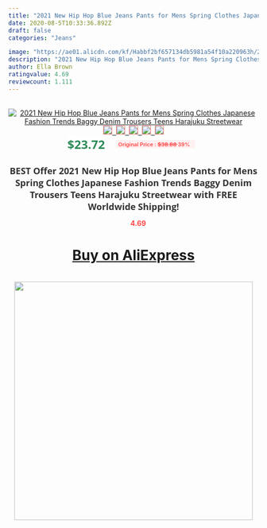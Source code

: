 ```yaml
---
title: "2021 New Hip Hop Blue Jeans Pants for Mens Spring Clothes Japanese Fashion Trends Baggy Denim Trousers Teens Harajuku Streetwear"
date: 2020-08-5T10:33:36.892Z
draft: false
categories: "Jeans"

image: "https://ae01.alicdn.com/kf/Habbf2bf657134db5981a54f10a220963h/2021-New-Hip-Hop-Blue-Jeans-Pants-for-Mens-Spring-Clothes-Japanese-Fashion-Trends-Baggy-Denim.jpg"
description: "2021 New Hip Hop Blue Jeans Pants for Mens Spring Clothes Japanese Fashion Trends Baggy Denim Trousers Teens Harajuku Streetwear"
author: Ella Brown
ratingvalue: 4.69
reviewcount: 1.111
---
```

<br>
<div style="text-align: center;">
<a href="https://s.click.aliexpress.com/e/_AUuqhf" target="_blank" rel="nofollow noopener noreferrer"><img alt="2021 New Hip Hop Blue Jeans Pants for Mens Spring Clothes Japanese Fashion Trends Baggy Denim Trousers Teens Harajuku Streetwear" class="magnifier-image" src="https://ae01.alicdn.com/kf/Habbf2bf657134db5981a54f10a220963h/2021-New-Hip-Hop-Blue-Jeans-Pants-for-Mens-Spring-Clothes-Japanese-Fashion-Trends-Baggy-Denim.jpg_640x640.jpg">
<br>
<img style="border:1px solid salmon" src="https://ae01.alicdn.com/kf/Habbf2bf657134db5981a54f10a220963h/2021-New-Hip-Hop-Blue-Jeans-Pants-for-Mens-Spring-Clothes-Japanese-Fashion-Trends-Baggy-Denim.jpg_120x120.jpg">&nbsp;&nbsp;<img style="border:1px solid salmon" src="https://ae01.alicdn.com/kf/Hafe5834f33324b89a7b74dfe09e97621V/2021-New-Hip-Hop-Blue-Jeans-Pants-for-Mens-Spring-Clothes-Japanese-Fashion-Trends-Baggy-Denim.jpg_120x120.jpg">&nbsp;&nbsp;<img style="border:1px solid salmon" src="https://ae01.alicdn.com/kf/H8a814d1ca0874e25a203e4dbea990653I/2021-New-Hip-Hop-Blue-Jeans-Pants-for-Mens-Spring-Clothes-Japanese-Fashion-Trends-Baggy-Denim.jpg_120x120.jpg">&nbsp;&nbsp;<img style="border:1px solid salmon" src="https://ae01.alicdn.com/kf/H5b0b25a15987437ebc517925c7e52884J/2021-New-Hip-Hop-Blue-Jeans-Pants-for-Mens-Spring-Clothes-Japanese-Fashion-Trends-Baggy-Denim.jpg_120x120.jpg">&nbsp;&nbsp;<img style="border:1px solid salmon" src="https://ae01.alicdn.com/kf/Hfacf30b5ffd14dcc96d50d9ef49f2f87d/2021-New-Hip-Hop-Blue-Jeans-Pants-for-Mens-Spring-Clothes-Japanese-Fashion-Trends-Baggy-Denim.jpg_120x120.jpg"></a></div><br0>
<div style="text-align: center;"><span style="background-color: white; border: 0px; box-sizing: border-box; color: seagreen; display: inline-block; font-family: &quot;open sans&quot; , &quot;arial&quot; , &quot;helvetica&quot; , sans-serif , &quot;heiti&quot;; font-size: 24px; font-stretch: inherit; font-weight: 700; line-height: inherit; margin: 0px 10px 0px 0px; padding: 0px; vertical-align: middle;">$23.72 </span>
<span style="background: rgb(255 , 241 , 241); border-radius: 3px; border: 0px; box-sizing: border-box; color: #ff4747; display: inline-block; font-family: inherit; font-size: 12px; font-stretch: inherit; font-style: inherit; font-variant: inherit; font-weight: 600; line-height: inherit; margin: 0px; padding: 2px 5px; transform: scale(0.9); vertical-align: middle;">Original Price : <b style="text-decoration: line-through;">$38.88 </b> 39%&nbsp;&nbsp;</span></div>
<h1 style="color: #333333; display: inline-block; font-family: &quot;open sans&quot; , &quot;arial&quot; , &quot;helvetica&quot; , sans-serif , &quot;heiti&quot;; font-size: 18px; font-stretch: inherit; font-weight: 700; text-align: center;">BEST Offer 2021 New Hip Hop Blue Jeans Pants for Mens Spring Clothes Japanese Fashion Trends Baggy Denim Trousers Teens Harajuku Streetwear with FREE Worldwide Shipping!</h1>
<div style="color: #ff4747; text-align: center;">
<img src="https://4.bp.blogspot.com/-M0ZcTcb-5uY/XleCXlxnR4I/AAAAAAAAAEc/OrjgMkXV1oMQFaCRZj5HQwOCBcu3w1FegCPcBGAYYCw/s1600/star.png" style="height: 15px;">&nbsp;<b>4.69</b></div>
<div class="button_cont" align="center"><a class="buynow_a" href="https://s.click.aliexpress.com/e/_AUuqhf" target="_blank" rel="nofollow noopener noreferrer"><H1>Buy on AliExpress</H1></a></div><br>
<div class="separator" style="clear: both; text-align: center;">
<img src="https://lh3.googleusercontent.com/-pTy5HemUv9M/XlePHvY0dAI/AAAAAAAAAE4/0nX5iRUoIWY8eMW9Dpxeirr157OZliDIgCLcBGAsYHQ/s1600/badge.gif" width="480">
</div>
